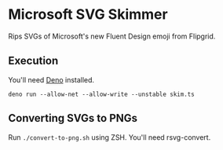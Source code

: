 # Microsoft SVG Skimmer

Rips SVGs of Microsoft's new Fluent Design emoji from Flipgrid.

## Execution

You'll need [Deno](https://deno.land/) installed.

```
deno run --allow-net --allow-write --unstable skim.ts
```

## Converting SVGs to PNGs

Run `./convert-to-png.sh` using ZSH. You'll need rsvg-convert.

